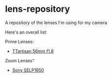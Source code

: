 # lens-repository
A repository of the lenses I'm using for my camera

Here's an overall list:

Prime Lenses:
* [TTartisan 56mm f1.8](./primes/e-mount/ttartisan56mm18.md)

Zoom Lenses"
* [Sony SELP1650](./zooms/e-mount/selp1650.md)
